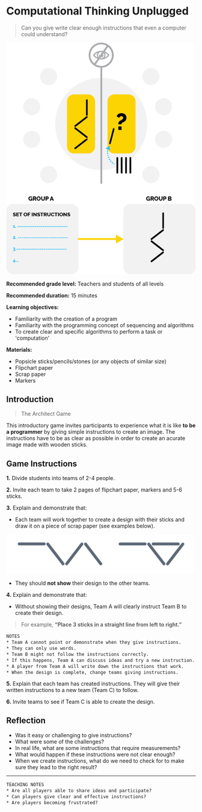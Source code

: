 # Computational Thinking Unplugged
> Can you give write clear enough instructions that even a computer could understand?

![](./assets/images/am-unplugged/game.png)

**Recommended grade level:** Teachers and students of all levels

**Recommended duration:** 15 minutes

**Learning objectives:** 
* Familiarity with the creation of a program
* Familiarity with the programming concept of sequencing and algorithms
* To create clear and specific algorithms to perform a task or 'computation'

**Materials:**
* Popsicle sticks/pencils/stones (or any objects of similar size)
* Flipchart paper
* Scrap paper
* Markers

## Introduction 
> The Architect Game

This introductory game invites participants to experience what it is like **to be a programmer** by giving simple instructions to create an image. The instructions have to be as clear as possible in order to create an acurate image made with wooden sticks.

## Game Instructions

**1.** Divide students into teams of 2-4 people.

**2.** Invite each team  to take 2 pages of flipchart paper, markers and 5-6 sticks.

**3.** Explain and demonstrate that:

* Each team will work together to create a design with their sticks and draw it on a piece of scrap paper (see examples below).

![](./assets/images/am-unplugged/sticks.png)

* They should **not show** their design to the other teams.

**4.** Explain and demonstrate that:
* Without showing their designs, Team A will clearly instruct Team B to create their design. 

>For example, **“Place 3 sticks in a straight line from left to right.”**

	NOTES
	* Team A cannot point or demonstrate when they give instructions. 
	* They can only use words.
	* Team B might not follow the instructions correctly. 
	* If this happens, Team A can discuss ideas and try a new instruction.
	* A player from Team A will write down the instructions that work.
	* When the design is complete, change teams giving instructions.

**5.** Explain that each team has created instructions. They will give their written instructions to a new team (Team C) to follow.

**6.** Invite teams to see if Team C is able to create the design.


## Reflection

* Was it easy or challenging to give instructions?
* What were some of the challenges?
* In real life, what are some instructions that require measurements?
* What would happen if these instructions were not clear enough?
* When we create instructions, what do we need to check for to make sure they lead to the right result?
---

	TEACHING NOTES
	* Are all players able to share ideas and participate?
    * Can players give clear and effective instructions?
	* Are players becoming frustrated?
